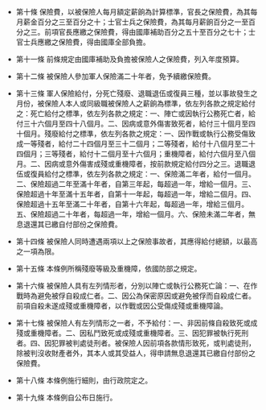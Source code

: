 * 第十條 保險費，以被保險人每月額定薪餉為計算標準，官長之保險費，為其每月薪金百分之三至百分之十；士官士兵之保險費，為其每月薪餉百分之一至百分之三。前項官長應繳之保險費，得由國庫補助百分之五十至百分之七十；士官士兵應繳之保險費，得由國庫全部負擔。

* 第十一條 前條規定由國庫補助及負擔被保險人之保險費，列入年度預算。

* 第十二條 被保險人參加軍人保險滿二十年者，免予續繳保險費。

* 第十三條 軍人保險給付，分死亡殘廢、退職退伍或復員三種，並以事故發生之月份，被保險人本人或同級職被保險人之薪餉為標準，依左列各款之規定給付之：死亡給付之標準，依左列各款之規定：一、陣亡或因執行公務死亡者，給付三十六個月至四十八個月。二、因病或意外傷害致死者，給付三十個月至四十個月。殘廢給付之標準，依左列各款之規定：一、因作戰或執行公務受傷致成一等殘者，給付二十四個月至三十二個月；二等殘者，給付十八個月至二十四個月；三等殘者，給付十二個月至十六個月；重機障者，給付六個月至八個月。二、因病或意外傷害成殘或重機障者，按前款規定給付四分之三。退職退伍或復員給付之標準，依左列各款之規定：一、保險滿二年者，給付一個月。二、保險超過二年至滿十年者，自第三年起，每超過一年，增給一個月。三、保險超過十年至滿十五年者，自第十一年起，每超過一年，增給二個月。四、保險超過十五年至滿二十年者，自第十六年起，每超過一年，增給三個月。五、保險超過二十年者，每超過一年，增給一個月。六、保險未滿二年者，無息退還其已繳自付部份之保險費。

* 第十四條 被保險人同時遭遇兩項以上之保險事故者，其應得給付總額，以最高之一項為限。

* 第十五條 本條例所稱殘廢等級及重機障，依國防部之規定。

* 第十六條 被保險人具有左列情形者，分別以陣亡或執行公務死亡論：一、在作戰時為避免被俘自殺成仁者。二、因公為保密原因或避免被俘而自殺成仁者。前項自殺未遂成殘或重機障者，以作戰或因公受傷成殘或重機障論。

* 第十七條 被保險人有左列情形之一者，不予給付：一、非因前條自殺致死或成殘或重機障者。二、因私鬥致死或成殘或重機障者。三、因犯罪被執行死刑者。四、因犯罪被判處徒刑者。被保險人因前項各款情形致死，或判處徒刑，除被判沒收財產者外，其本人或其受益人，得申請無息退還其已繳自付部份之保險費。

* 第十八條 本條例施行細則，由行政院定之。

* 第十九條 本條例自公布日施行。

